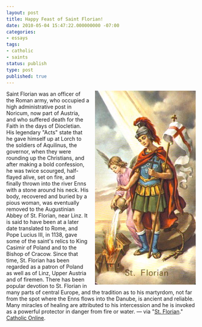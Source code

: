 ```yaml
---
layout: post
title: Happy Feast of Saint Florian!
date: 2010-05-04 15:47:22.000000000 -07:00
categories:
- essays
tags:
- catholic
- saints
status: publish
type: post
published: true
---
```

<img src="/assets/tumblr_l1wjoxDUly1qz9pwk.jpg" alt="Saint Florian" style="float: right; padding-left: 1em;" /> Saint Florian was an officer of the Roman army, who occupied a high administrative post in Noricum, now part of Austria, and who suffered death for the Faith in the days of Diocletian. His legendary "Acts" state that he gave himself up at Lorch to the soldiers of Aquilinus, the governor, when they were rounding up the Christians, and after making a bold confession, he was twice scourged, half-flayed alive, set on fire, and finally thrown into the river Enns with a stone around his neck. His body, recovered and buried by a pious woman, was eventually removed to the Augustinian Abbey of St. Florian, near Linz. It is said to have been at a later date translated to Rome, and Pope Lucius III, in 1138, gave some of the saint's relics to King Casimir of Poland and to the Bishop of Cracow. Since that time, St. Florian has been regarded as a patron of Poland as well as of Linz, Upper Austria and of firemen. There has been popular devotion to St. Florian in many parts of central Europe, and the tradition as to his martyrdom, not far from the spot where the Enns flows into the Danube, is ancient and reliable. Many miracles of healing are attributed to his intercession and he is invoked as a powerful protector in danger from fire or water.
&mdash; via "[St. Florian](http://www.catholic.org/saints/saint.php?saint_id=149)." [Catholic Online](http://www.catholic.org/).
